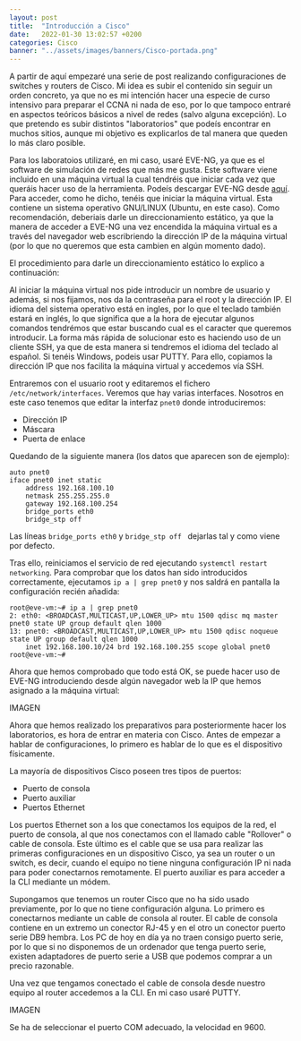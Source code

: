 ```yaml
---
layout: post
title:  "Introducción a Cisco"
date:   2022-01-30 13:02:57 +0200
categories: Cisco
banner: "../assets/images/banners/Cisco-portada.png"
---
```


A partir de aquí empezaré una serie de post realizando configuraciones de switches y routers de Cisco. Mi idea es subir el contenido sin seguir un orden concreto, ya que no es mi intención hacer una especie de curso intensivo para preparar el CCNA ni nada de eso, por lo que tampoco entraré en aspectos teóricos básicos a nivel de redes (salvo alguna excepción). Lo que pretendo es subir distintos "laboratorios" que podeís encontrar en muchos sitios, aunque mi objetivo es explicarlos de tal manera que queden lo más claro posible.

Para los laboratoios utilizaré, en mi caso, usaré EVE-NG, ya que es el software de simulación de redes que más me gusta. Este software viene incluido en una máquina virtual la cual tendréis que iniciar cada vez que queráis hacer uso de la herramienta. Podeís descargar EVE-NG desde [aquí](https://www.eve-ng.net/). Para acceder, como he dicho, tenéis que iniciar la máquina virtual. Esta contiene un sistema operativo GNU/LINUX (Ubuntu, en este caso). Como recomendación, deberiais darle un direccionamiento estático, ya que la manera de acceder a EVE-NG una vez encendida la máquina virtual es a través del navegador web escribriendo la dirección IP de la máquina virtual (por lo que no queremos que esta cambien en algún momento dado).

El procedimiento para darle un direccionamiento estático lo explico a continuación:

Al iniciar la máquina virtual nos pide introducir un nombre de usuario y además, si nos fijamos, nos da la contraseña para el root y la dirección IP. El idioma del sistema operativo está en ingles, por lo que el teclado también estará en inglés, lo que significa que a la hora de ejecutar algunos comandos tendrémos que estar buscando cual es el caracter que queremos introducir. La forma más rápida de solucionar esto es haciendo uso de un cliente SSH, ya que de esta manera si tendremos el idioma del teclado al español. Si tenéis Windows, podeis usar PUTTY. Para ello, copiamos la dirección IP que nos facilita la máquina virtual y accedemos vía SSH.

Entraremos con el usuario root y editaremos el fichero ````/etc/network/interfaces````. Veremos que hay varias interfaces. Nosotros en este caso tenemos que editar la interfaz ````pnet0```` donde introduciremos:

* Dirección IP
* Máscara
* Puerta de enlace 

Quedando de la siguiente manera (los datos que aparecen son de ejemplo):

````console
auto pnet0
iface pnet0 inet static
    address 192.168.100.10
    netmask 255.255.255.0
    gateway 192.168.100.254
    bridge_ports eth0
    bridge_stp off
````

Las líneas ```` bridge_ports eth0 ```` y ````bridge_stp off ```` dejarlas tal y como viene por defecto.

Tras ello, reiniciamos el servicio de red ejecutando ````systemctl restart networking````. Para comprobar que los datos han sido introducidos correctamente, ejecutamos ````ip a | grep pnet0```` y nos saldrá en pantalla la configuración recién añadida:

````console
root@eve-vm:~# ip a | grep pnet0
2: eth0: <BROADCAST,MULTICAST,UP,LOWER_UP> mtu 1500 qdisc mq master pnet0 state UP group default qlen 1000
13: pnet0: <BROADCAST,MULTICAST,UP,LOWER_UP> mtu 1500 qdisc noqueue state UP group default qlen 1000
    inet 192.168.100.10/24 brd 192.168.100.255 scope global pnet0
root@eve-vm:~#
````

Ahora que hemos comprobado que todo está OK, se puede hacer uso de EVE-NG introduciendo desde algún navegador web la IP que hemos asignado a la máquina virtual:

IMAGEN

Ahora que hemos realizado los preparativos para posteriormente hacer los laboratorios, es hora de entrar en materia con Cisco. Antes de empezar a hablar de configuraciones, lo primero es hablar de lo que es el dispositivo físicamente. 

La mayoría de dispositivos Cisco poseen tres tipos de puertos:

* Puerto de consola
* Puerto auxiliar
* Puertos Ethernet

Los puertos Ethernet son a los que conectamos los equipos de la red, el puerto de consola, al que nos conectamos con el llamado cable "Rollover" o cable de consola. Este último es el cable que se usa para realizar las primeras configuraciones en un dispositivo Cisco, ya sea un router o un switch, es decir, cuando el equipo no tiene ninguna configuración IP ni nada para poder conectarnos remotamente. El puerto auxiliar es para acceder a la CLI mediante un módem.

Supongamos que tenemos un router Cisco que no ha sido usado previamente, por lo que no tiene configuración alguna. Lo primero es conectarnos mediante un cable de consola al router. El cable de consola contiene en un extremo un conector RJ-45 y en el otro un conector puerto serie DB9 hembra. Los PC de hoy en día ya no traen consigo puerto serie, por lo que si no disponemos de un ordenador que tenga puerto serie, existen adaptadores de puerto serie a USB que podemos comprar a un precio razonable.

Una vez que tengamos conectado el cable de consola desde nuestro equipo al router accedemos a la CLI. En mi caso usaré PUTTY.


IMAGEN


Se ha de seleccionar el puerto COM adecuado, la velocidad en 9600.
